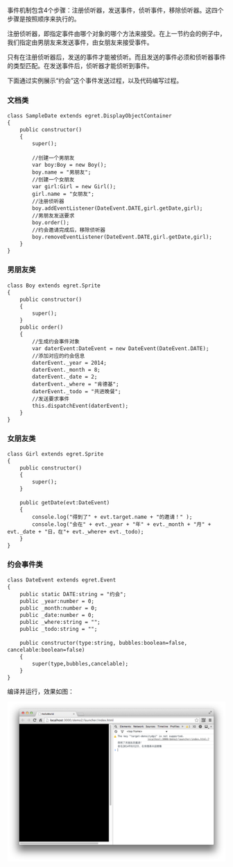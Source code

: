 事件机制包含4个步骤：注册侦听器，发送事件，侦听事件，移除侦听器。这四个步骤是按照顺序来执行的。

注册侦听器，即指定事件由哪个对象的哪个方法来接受。在上一节约会的例子中，我们指定由男朋友来发送事件，由女朋友来接受事件。

只有在注册侦听器后，发送的事件才能被侦听。而且发送的事件必须和侦听器事件的类型匹配。在发送事件后，侦听器才能侦听到事件。

下面通过实例展示“约会”这个事件发送过程，以及代码编写过程。

### 文档类

```
class SampleDate extends egret.DisplayObjectContainer
{
    public constructor()
    {
        super();

        //创建一个男朋友
        var boy:Boy = new Boy();
        boy.name = "男朋友";
        //创建一个女朋友
        var girl:Girl = new Girl();
        girl.name = "女朋友";
        //注册侦听器
        boy.addEventListener(DateEvent.DATE,girl.getDate,girl);
        //男朋友发送要求
        boy.order();
        //约会邀请完成后，移除侦听器
        boy.removeEventListener(DateEvent.DATE,girl.getDate,girl);
    }
}
```

### 男朋友类

```
class Boy extends egret.Sprite
{
    public constructor()
    {
        super();
    }
    public order()
    {
        //生成约会事件对象
        var daterEvent:DateEvent = new DateEvent(DateEvent.DATE);
        //添加对应的约会信息
        daterEvent._year = 2014;
        daterEvent._month = 8;
        daterEvent._date = 2;
        daterEvent._where = "肯德基";
        daterEvent._todo = "共进晚餐";
        //发送要求事件
        this.dispatchEvent(daterEvent);
    }
}
```

### 女朋友类

```
class Girl extends egret.Sprite
{
    public constructor()
    {
        super();
    }

    public getDate(evt:DateEvent)
    {
        console.log("得到了" + evt.target.name + "的邀请！" );
        console.log("会在" + evt._year + "年" + evt._month + "月" + evt._date + "日，在"+ evt._where+ evt._todo);
    }
}
```

### 约会事件类

```
class DateEvent extends egret.Event
{
    public static DATE:string = "约会";
    public _year:number = 0;
    public _month:number = 0;
    public _date:number = 0;
    public _where:string = "";
    public _todo:string = "";

    public constructor(type:string, bubbles:boolean=false, cancelable:boolean=false)
    {
        super(type,bubbles,cancelable);
    }
}
```

编译并运行，效果如图：

![](566143f9ec1bc.png)

